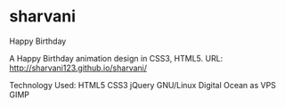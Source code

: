 # sharvani
Happy Birthday

A Happy Birthday animation design in CSS3, HTML5.
URL: http://sharvani123.github.io/sharvani/

Technology Used: HTML5 CSS3 jQuery GNU/Linux Digital Ocean as VPS GIMP
